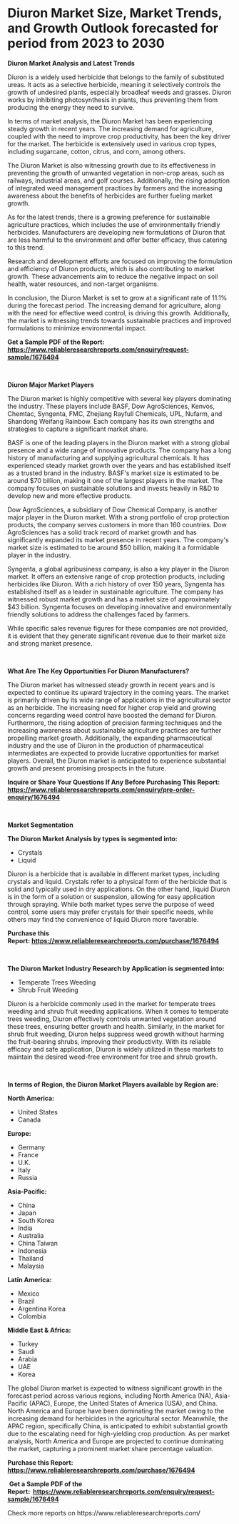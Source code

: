 <p><h1>Diuron Market Size, Market Trends, and Growth Outlook forecasted for period from 2023 to 2030</h1></p><p><strong>Diuron Market Analysis and Latest Trends</strong></p>
<p><p>Diuron is a widely used herbicide that belongs to the family of substituted ureas. It acts as a selective herbicide, meaning it selectively controls the growth of undesired plants, especially broadleaf weeds and grasses. Diuron works by inhibiting photosynthesis in plants, thus preventing them from producing the energy they need to survive.</p><p>In terms of market analysis, the Diuron Market has been experiencing steady growth in recent years. The increasing demand for agriculture, coupled with the need to improve crop productivity, has been the key driver for the market. The herbicide is extensively used in various crop types, including sugarcane, cotton, citrus, and corn, among others.</p><p>The Diuron Market is also witnessing growth due to its effectiveness in preventing the growth of unwanted vegetation in non-crop areas, such as railways, industrial areas, and golf courses. Additionally, the rising adoption of integrated weed management practices by farmers and the increasing awareness about the benefits of herbicides are further fueling market growth.</p><p>As for the latest trends, there is a growing preference for sustainable agriculture practices, which includes the use of environmentally friendly herbicides. Manufacturers are developing new formulations of Diuron that are less harmful to the environment and offer better efficacy, thus catering to this trend.</p><p>Research and development efforts are focused on improving the formulation and efficiency of Diuron products, which is also contributing to market growth. These advancements aim to reduce the negative impact on soil health, water resources, and non-target organisms.</p><p>In conclusion, the Diuron Market is set to grow at a significant rate of 11.1% during the forecast period. The increasing demand for agriculture, along with the need for effective weed control, is driving this growth. Additionally, the market is witnessing trends towards sustainable practices and improved formulations to minimize environmental impact.</p></p>
<p><strong>Get a Sample PDF of the Report:&nbsp; <a href="https://www.reliableresearchreports.com/enquiry/request-sample/1676494">https://www.reliableresearchreports.com/enquiry/request-sample/1676494</a></strong></p>
<p>&nbsp;</p>
<p><strong>Diuron Major Market Players</strong></p>
<p><p>The Diuron market is highly competitive with several key players dominating the industry. These players include BASF, Dow AgroSciences, Kenvos, Chemtac, Syngenta, FMC, Zhejiang Rayfull Chemicals, UPL, Nufarm, and Shandong Weifang Rainbow. Each company has its own strengths and strategies to capture a significant market share.</p><p>BASF is one of the leading players in the Diuron market with a strong global presence and a wide range of innovative products. The company has a long history of manufacturing and supplying agricultural chemicals. It has experienced steady market growth over the years and has established itself as a trusted brand in the industry. BASF's market size is estimated to be around $70 billion, making it one of the largest players in the market. The company focuses on sustainable solutions and invests heavily in R&D to develop new and more effective products.</p><p>Dow AgroSciences, a subsidiary of Dow Chemical Company, is another major player in the Diuron market. With a strong portfolio of crop protection products, the company serves customers in more than 160 countries. Dow AgroSciences has a solid track record of market growth and has significantly expanded its market presence in recent years. The company's market size is estimated to be around $50 billion, making it a formidable player in the industry.</p><p>Syngenta, a global agribusiness company, is also a key player in the Diuron market. It offers an extensive range of crop protection products, including herbicides like Diuron. With a rich history of over 150 years, Syngenta has established itself as a leader in sustainable agriculture. The company has witnessed robust market growth and has a market size of approximately $43 billion. Syngenta focuses on developing innovative and environmentally friendly solutions to address the challenges faced by farmers.</p><p>While specific sales revenue figures for these companies are not provided, it is evident that they generate significant revenue due to their market size and strong market presence.</p></p>
<p>&nbsp;</p>
<p><strong>What Are The Key Opportunities For Diuron Manufacturers?</strong></p>
<p><p>The Diuron market has witnessed steady growth in recent years and is expected to continue its upward trajectory in the coming years. The market is primarily driven by its wide range of applications in the agricultural sector as an herbicide. The increasing need for higher crop yield and growing concerns regarding weed control have boosted the demand for Diuron. Furthermore, the rising adoption of precision farming techniques and the increasing awareness about sustainable agriculture practices are further propelling market growth. Additionally, the expanding pharmaceutical industry and the use of Diuron in the production of pharmaceutical intermediates are expected to provide lucrative opportunities for market players. Overall, the Diuron market is anticipated to experience substantial growth and present promising prospects in the future.</p></p>
<p><strong>Inquire or Share Your Questions If Any Before Purchasing This Report: <a href="https://www.reliableresearchreports.com/enquiry/pre-order-enquiry/1676494">https://www.reliableresearchreports.com/enquiry/pre-order-enquiry/1676494</a></strong></p>
<p>&nbsp;</p>
<p><strong>Market Segmentation</strong></p>
<p><strong>The Diuron Market Analysis by types is segmented into:</strong></p>
<p><ul><li>Crystals</li><li>Liquid</li></ul></p>
<p><p>Diuron is a herbicide that is available in different market types, including crystals and liquid. Crystals refer to a physical form of the herbicide that is solid and typically used in dry applications. On the other hand, liquid Diuron is in the form of a solution or suspension, allowing for easy application through spraying. While both market types serve the purpose of weed control, some users may prefer crystals for their specific needs, while others may find the convenience of liquid Diuron more favorable.</p></p>
<p><strong>Purchase this Report:&nbsp;<a href="https://www.reliableresearchreports.com/purchase/1676494">https://www.reliableresearchreports.com/purchase/1676494</a></strong></p>
<p>&nbsp;</p>
<p><strong>The Diuron Market Industry Research by Application is segmented into:</strong></p>
<p><ul><li>Temperate Trees Weeding</li><li>Shrub Fruit Weeding</li></ul></p>
<p><p>Diuron is a herbicide commonly used in the market for temperate trees weeding and shrub fruit weeding applications. When it comes to temperate trees weeding, Diuron effectively controls unwanted vegetation around these trees, ensuring better growth and health. Similarly, in the market for shrub fruit weeding, Diuron helps suppress weed growth without harming the fruit-bearing shrubs, improving their productivity. With its reliable efficacy and safe application, Diuron is widely utilized in these markets to maintain the desired weed-free environment for tree and shrub growth.</p></p>
<p>&nbsp;</p>
<p><strong>In terms of Region, the Diuron Market Players available by Region are:</strong></p>
<p>
    <p> <strong> North America: </strong>
        <ul>
            <li>United States</li>
            <li>Canada</li>
        </ul>
        </p> 
    <p> <strong> Europe: </strong>
        <ul>
            <li>Germany</li>
            <li>France</li>
            <li>U.K.</li>
            <li>Italy</li>
            <li>Russia</li>
        </ul>
        </p> 
    <p> <strong> Asia-Pacific: </strong>
        <ul>
            <li>China</li>
            <li>Japan</li>
            <li>South Korea</li>
            <li>India</li>
            <li>Australia</li>
            <li>China Taiwan</li>
            <li>Indonesia</li>
            <li>Thailand</li>
            <li>Malaysia</li>
        </ul>
        </p> 
    <p> <strong> Latin America: </strong>
        <ul>
            <li>Mexico</li>
            <li>Brazil</li>
            <li>Argentina Korea</li>
            <li>Colombia</li>
        </ul>
        </p> 
    <p> <strong> Middle East & Africa: </strong>
        <ul>
            <li>Turkey</li>
            <li>Saudi</li>
            <li>Arabia</li>
            <li>UAE</li>
            <li>Korea</li>
        </ul>
    </p>
    </p>
<p><p>The global Diuron market is expected to witness significant growth in the forecast period across various regions, including North America (NA), Asia-Pacific (APAC), Europe, the United States of America (USA), and China. North America and Europe have been dominating the market owing to the increasing demand for herbicides in the agricultural sector. Meanwhile, the APAC region, specifically China, is anticipated to exhibit substantial growth due to the escalating need for high-yielding crop production. As per market analysis, North America and Europe are projected to continue dominating the market, capturing a prominent market share percentage valuation.</p></p>
<p><strong>Purchase this Report: <a href="https://www.reliableresearchreports.com/purchase/1676494">https://www.reliableresearchreports.com/purchase/1676494</a></strong></p>
<p>&nbsp;<strong>Get a Sample PDF of the Report:&nbsp;&nbsp;<a href="https://www.reliableresearchreports.com/enquiry/request-sample/1676494">https://www.reliableresearchreports.com/enquiry/request-sample/1676494</a></strong></p>
<p><strong></strong></p>
<p>Check more reports on https://www.reliableresearchreports.com/</p>